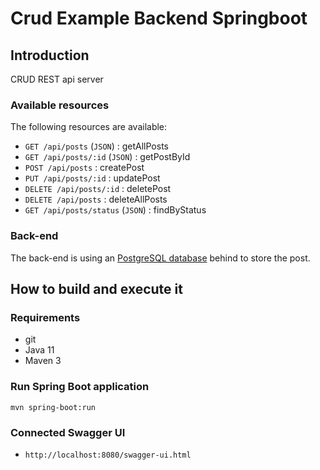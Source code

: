 # Crud Example Backend Springboot

## Introduction

CRUD REST api server

### Available resources

The following resources are available:

+ ``GET /api/posts`` (``JSON``) : getAllPosts
+ ``GET /api/posts/:id`` (``JSON``) : getPostById
+ ``POST /api/posts`` : createPost
+ ``PUT /api/posts/:id`` : updatePost
+ ``DELETE /api/posts/:id`` : deletePost
+ ``DELETE /api/posts`` : deleteAllPosts
+ ``GET /api/posts/status`` (``JSON``) : findByStatus

### Back-end

The back-end is using an [PostgreSQL database](https://www.postgresql.org) behind to store the post.

## How to build and execute it

### Requirements

+ git
+ Java 11
+ Maven 3

### Run Spring Boot application

```
mvn spring-boot:run
```

### Connected Swagger UI

+ ``http://localhost:8080/swagger-ui.html``